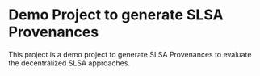 # Demo Project to generate SLSA Provenances

This project is a demo project to generate SLSA Provenances to evaluate the decentralized SLSA approaches.
